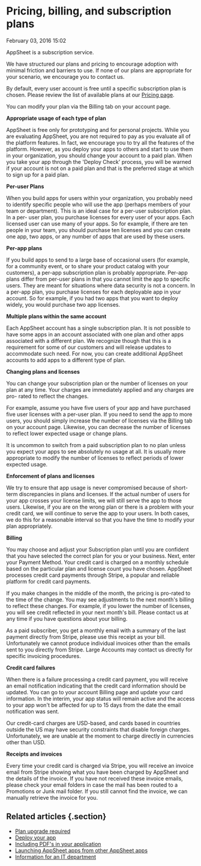#  Pricing, billing, and subscription plans


February 03, 2016 15:02

AppSheet is a subscription service.

We have structured our plans and pricing to encourage adoption with minimal
friction and barriers to use. If none of our plans are appropriate for your
scenario, we encourage you to contact us.

By default, every user account is free until a specific subscription plan is
chosen. Please review the list of available plans at our [Pricing
page](http://www.appsheet.com/home/pricing).

You can modify your plan via the Billing tab on your account page.



**Appropriate usage of each type of plan**

AppSheet is free only for prototyping and for personal projects. While you are
evaluating AppSheet, you are not required to pay as you evaluate all of the
platform features. In fact, we encourage you to try all the features of the
platform. However, as you deploy your apps to others and start to use them in
your organization, you should change your account to a paid plan. When you
take your app through the 'Deploy Check' process, you will be warned if your
account is not on a paid plan and that is the preferred stage at which to sign
up for a paid plan.

**Per-user Plans**

When you build apps for users within your organization, you probably need to
identify specific people who will use the app (perhaps members of your team or
department). This is an ideal case for a per-user subscription plan. In a per-
user plan, you purchase licenses for every user of your apps. Each licensed
user can use many of your apps. So for example, if there are ten people in
your team, you should purchase ten licenses and you can create one app, two
apps, or any number of apps that are used by these users.

**Per-app plans**

If you build apps to send to a large base of occasional users (for example,
for a community event, or to share your product catalog with your customers),
a per-app subscription plan is probably appropriate. Per-app plans differ from
per-user plans in that you cannot limit the app to specific users. They are
meant for situations where data security is not a concern. In a per-app plan,
you purchase licenses for each deployable app in your account. So for example,
if you had two apps that you want to deploy widely, you would purchase two app
licenses.



**Multiple plans within the same account**

Each AppSheet account has a single subscription plan. It is not possible to
have some apps in an account associated with one plan and other apps
associated with a different plan. We recognize though that this is a
requirement for some of our customers and will release updates to accommodate
such need. For now, you can create additional AppSheet accounts to add apps to
a different type of plan.



**Changing plans and licenses**

You can change your subscription plan or the number of licenses on your plan
at any time. Your charges are immediately applied and any charges are pro-
rated to reflect the changes.

For example, assume you have five users of your app and have purchased five
user licenses with a per-user plan. If you need to send the app to more users,
you should simply increase the number of licenses via the Billing tab on your
account page. Likewise, you can decrease the number of licenses to reflect
lower expected usage or change plans.

It is uncommon to switch from a paid subscription plan to no plan unless you
expect your apps to see absolutely no usage at all. It is usually more
appropriate to modify the number of licenses to reflect periods of lower
expected usage.



**Enforcement of plans and licenses**

We try to ensure that app usage is never compromised because of short-term
discrepancies in plans and licenses. If the actual number of users for your
app crosses your license limits, we will still serve the app to those users.
Likewise, if you are on the wrong plan or there is a problem with your credit
card, we will continue to serve the app to your users. In both cases, we do
this for a reasonable interval so that you have the time to modify your plan
appropriately.



**Billing**

You may choose and adjust your Subscription plan until you are confident that
you have selected the correct plan for you or your business. Next, enter your
Payment Method. Your credit card is charged on a monthly schedule based on the
particular plan and license count you have chosen. AppSheet processes credit
card payments through Stripe, a popular and reliable platform for credit card
payments.

If you make changes in the middle of the month, the pricing is pro-rated to
the time of the change. You may see adjustments to the next month's billing to
reflect these changes. For example, if you lower the number of licenses, you
will see credit reflected in your next month's bill. Please contact us at any
time if you have questions about your billing.

As a paid subscriber, you get a monthly email with a summary of the last
payment directly from Stripe, please use this receipt as your bill.
Unfortunately we cannot produce individual invoices other than the emails sent
to you directly from Stripe. Large Accounts may contact us directly for
specific invoicing procedures.



**Credit card failures**

When there is a failure processing a credit card payment, you will receive an
email notification indicating that the credit card information should be
updated. You can go to your account Billing page and update your card
information. In the interim, your app status will remain active and the access
to your app won't be affected for up to 15 days from the date the email
notification was sent.

Our credit-card charges are USD-based, and cards based in countries outside
the US may have security constraints that disable foreign charges.
Unfortunately, we are unable at the moment to charge directly in currencies
other than USD.



**Receipts and invoices**

Every time your credit card is charged via Stripe, you will receive an invoice
email from Stripe showing what you have been charged by AppSheet and the
details of the invoice. If you have not received these invoice emails, please
check your email folders in case the mail has been routed to a Promotions or
Junk mail folder. If you still cannot find the invoice, we can manually
retrieve the invoice for you.



## Related articles {.section}

  * [Plan upgrade required](Plan-upgrade-required)
  * [Deploy your app](Deploy-your-app)
  * [Including PDF's in your application](Including-PDF-s-in-your-application)
  * [Launching AppSheet apps from other AppSheet apps](Launching-AppSheet-apps-from-other-AppSheet-apps)
  * [Information for an IT department](Information-for-an-IT-department)

